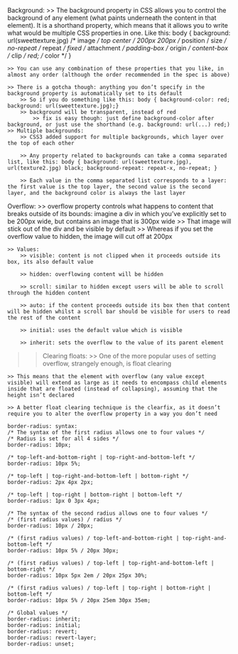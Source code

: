 Background: 
    >> The background property in CSS allows you to control the background of any element (what paints underneath the content in that element). It is a shorthand property, which means that it allows you to write what would be multiple CSS properties in one. Like this:
        body {
            background:
                url(sweettexture.jpg)    /* image */
                top center / 200px 200px /* position / size */
                no-repeat                /* repeat */
                fixed                    /* attachment */
                padding-box              /* origin */
                content-box              /* clip */
                red;                     /* color */
            }
    
    >> You can use any combination of these properties that you like, in almost any order (although the order recommended in the spec is above)
    
    >> There is a gotcha though: anything you don’t specify in the background property is automatically set to its default
        >> So if you do something like this: body { background-color: red; background: url(sweettexture.jpg);}
        >> background will be transparent, instead of red
            >> fix is easy though: just define background-color after background, or just use the shorthand (e.g. background: url(...) red;)
    >> Multiple backgrounds:
        >> CSS3 added support for multiple backgrounds, which layer over the top of each other
    
        >> Any property related to backgrounds can take a comma separated list, like this: body { background: url(sweettexture.jpg), url(texture2.jpg) black; background-repeat: repeat-x, no-repeat; }
    
        >> Each value in the comma separated list corresponds to a layer: the first value is the top layer, the second value is the second layer, and the background color is always the last layer

Overflow: 
    >> overflow property controls what happens to content that breaks outside of its bounds: imagine a div in which you’ve explicitly set to be 200px wide, but contains an image that is 300px wide
        >> That image will stick out of the div and be visible by default
        >> Whereas if you set the overflow value to hidden, the image will cut off at 200px

    >> Values:
        >> visible: content is not clipped when it proceeds outside its box, its also default value
        
        >> hidden: overflowing content will be hidden
        
        >> scroll: similar to hidden except users will be able to scroll through the hidden content
        
        >> auto: if the content proceeds outside its box then that content will be hidden whilst a scroll bar should be visible for users to read the rest of the content
        
        >> initial: uses the default value which is visible
        
        >> inherit: sets the overflow to the value of its parent element
        
>> Clearing floats: 
    >> One of the more popular uses of setting overflow, strangely enough, is float clearing

    >> This means that the element with overflow (any value except visible) will extend as large as it needs to encompass child elements inside that are floated (instead of collapsing), assuming that the height isn’t declared
    
    >> A better float clearing technique is the clearfix, as it doesn’t require you to alter the overflow property in a way you don’t need

    border-radius: syntax: 
    /* The syntax of the first radius allows one to four values */
    /* Radius is set for all 4 sides */
    border-radius: 10px;

    /* top-left-and-bottom-right | top-right-and-bottom-left */
    border-radius: 10px 5%;

    /* top-left | top-right-and-bottom-left | bottom-right */
    border-radius: 2px 4px 2px;

    /* top-left | top-right | bottom-right | bottom-left */
    border-radius: 1px 0 3px 4px;

    /* The syntax of the second radius allows one to four values */
    /* (first radius values) / radius */
    border-radius: 10px / 20px;

    /* (first radius values) / top-left-and-bottom-right | top-right-and-bottom-left */
    border-radius: 10px 5% / 20px 30px;

    /* (first radius values) / top-left | top-right-and-bottom-left | bottom-right */
    border-radius: 10px 5px 2em / 20px 25px 30%;

    /* (first radius values) / top-left | top-right | bottom-right | bottom-left */
    border-radius: 10px 5% / 20px 25em 30px 35em;

    /* Global values */
    border-radius: inherit;
    border-radius: initial;
    border-radius: revert;
    border-radius: revert-layer;
    border-radius: unset;
